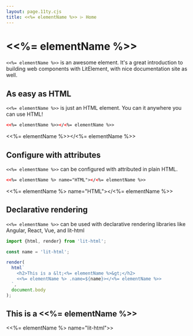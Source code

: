 ```yaml
---
layout: page.11ty.cjs
title: <<%= elementName %>> ⌲ Home
---
```


# &lt;<%= elementName %>>

`<<%= elementName %>>` is an awesome element. It's a great introduction to building web components with LitElement, with nice documentation site as well.

## As easy as HTML

<section class="columns">
  <div>

`<<%= elementName %>>` is just an HTML element. You can it anywhere you can use HTML!

```html
<<%= elementName %>></<%= elementName %>>
```

  </div>
  <div>

<<%= elementName %>></<%= elementName %>>

  </div>
</section>

## Configure with attributes

<section class="columns">
  <div>

`<<%= elementName %>>` can be configured with attributed in plain HTML.

```html
<<%= elementName %> name="HTML"></<%= elementName %>>
```

  </div>
  <div>

<<%= elementName %> name="HTML"></<%= elementName %>>

  </div>
</section>

## Declarative rendering

<section class="columns">
  <div>

`<<%= elementName %>>` can be used with declarative rendering libraries like Angular, React, Vue, and lit-html

```js
import {html, render} from 'lit-html';

const name = 'lit-html';

render(
  html`
    <h2>This is a &lt;<%= elementName %>&gt;</h2>
    <<%= elementName %> .name=${name}></<%= elementName %>>
  `,
  document.body
);
```

  </div>
  <div>

<h2>This is a &lt;<%= elementName %>&gt;</h2>
<<%= elementName %> name="lit-html"></<%= elementName %>>

  </div>
</section>
